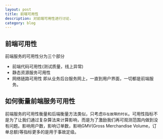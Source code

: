 ```yaml
---
layout: post
title: 前端可用性
description: 对前端可用性进行讨论.
category: blog
---
```


前端可用性
-
  前端服务的可用性分为三个部分
* 前端代码可用性(测试质量，线上异常)
* 静态资源服务可用性
* 网络链路可用性
 即从业务后台服务网上，一直到用户界面，一切都是前端服务。
  
如何衡量前端服务可用性
-
前端服务的可用性衡量和后端衡量方法类似，只考虑`存在故障的时长`。可用性指标不是为了让我们通过复杂算法来计算影响，而是为了激励我们再可观测范围内做到没有问题。影响用户数，影响订单数，影响GMV(Gross Merchandise Volume，订单总额)等指标更多的是用于事故定级。
  
